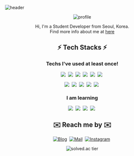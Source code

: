 ![header](https://capsule-render.vercel.app/api?type=waving&color=gradient&height=200&section=header&text=Hello,&nbsp;Welcome!&fontSize=40&animation=twinkling)

<div align=center>

![profile](https://imgur.com/woHjHst.png)

Hi, I'm a Student Developer from Seoul, Korea.  
Find more info about me at [here](https://yxxshin.github.io/about/)
  
## ⚡️ Tech Stacks ⚡️
### Techs I've used at least once!  
<img src="https://img.shields.io/badge/C++-00599C?style=flat-square&logo=C%2B%2B&logoColor=white"/></a>&nbsp;
<img src="https://img.shields.io/badge/C-A8B9CC?style=flat-square&logo=C&logoColor=white"/></a>&nbsp;
<img src="https://img.shields.io/badge/JavaScript-F7DF1E?style=flat-square&logo=JavaScript&logoColor=white"/></a>&nbsp;
<img src="https://img.shields.io/badge/Python-3776AB?style=flat-square&logo=Python&logoColor=white"/></a>&nbsp;
<img src="https://img.shields.io/badge/R-276DC3?style=flat-square&logo=R&logoColor=white"/></a>&nbsp;
<img src="https://img.shields.io/badge/Matlab-0076A8?style=flat-square&logo=Mathworks&logoColor=white"/></a>&nbsp;

<img src="https://img.shields.io/badge/Node.js-339933?style=flat-square&logo=Node.js&logoColor=white"/></a>&nbsp;
<img src="https://img.shields.io/badge/MySQL-4479A1?style=flat-square&logo=MySQL&logoColor=white"/></a>&nbsp;
<img src="https://img.shields.io/badge/Amazon%20AWS-232F3E?style=flat-square&logo=Amazon%20AWS&logoColor=white"/></a>&nbsp;
<img src="https://img.shields.io/badge/Postman-FF6C37?style=flat-square&logo=Postman&logoColor=white"/></a>&nbsp;
<img src="https://img.shields.io/badge/VirtualBox-183A61?style=flat-square&logo=VirtualBox&logoColor=white"/></a>&nbsp;

### I am learning
<img src="https://img.shields.io/badge/React-61DAFB?style=flat-square&logo=React&logoColor=white"/></a>&nbsp;
<img src="https://img.shields.io/badge/HTML5-E34F26?style=flat-square&logo=HTML5&logoColor=white"/></a>&nbsp;
<img src="https://img.shields.io/badge/CSS3-1572B6?style=flat-square&logo=CSS3&logoColor=white"/></a>&nbsp;
<img src="https://img.shields.io/badge/Fusion%20360-0696D7?style=flat-square&logo=Autodesk&logoColor=white"/></a>&nbsp;

## ✉️ Reach me by ✉️
[![Blog](https://img.shields.io/badge/My&nbsp;Blog-181717?style=flat-square&logo=GitHub&logoColor=white)](https://yxxshin.github.io/)&nbsp;
[![Mail](https://img.shields.io/badge/Email-005FF9?style=flat-square&logo=Mail.Ru&logoColor=white)](mailto:samshin3910@snu.ac.kr)&nbsp;
[![Instagram](https://img.shields.io/badge/Instagram-E4405F?style=flat-square&logo=Instagram&logoColor=white)](https://www.instagram.com/yxxshin0209/)&nbsp;




![solved.ac tier](http://mazassumnida.wtf/api/v2/generate_badge?boj=samshin3910)

</div>

